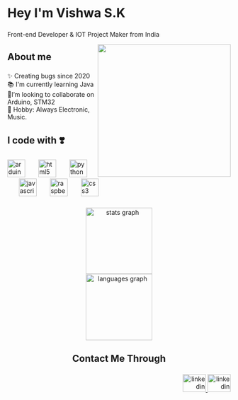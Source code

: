 

###

<h1 align="left">Hey I'm Vishwa S.K </h1>

###

<p align="left"> Front-end Developer & IOT Project Maker from India</p>

<img align="right" height="300" src="https://i.pinimg.com/originals/9a/5e/9e/9a5e9e545a0bd58fe3bd48a52d1a766f.gif"  />

<h2 align="left">About me</h2>

###

<p align="left">✨ Creating bugs since 2020<br>📚 I'm currently learning Java<br>👯I’m looking to collaborate on Arduino, STM32<br>🎲 Hobby: Always Electronic, Music.</p>

###

<h2 align="left">I code with ❣️</h2>

###

<div align="left">
  <img src="https://cdn.jsdelivr.net/gh/devicons/devicon/icons/arduino/arduino-original.svg" height="40" alt="arduino logo"  />
  <img width="22" />
  <img src="https://cdn.jsdelivr.net/gh/devicons/devicon/icons/html5/html5-original.svg" height="40" alt="html5 logo"  />
  <img width="22" />
  <img src="https://cdn.jsdelivr.net/gh/devicons/devicon/icons/python/python-original.svg" height="40" alt="python logo"  />
  <img width="22" />
  <img src="https://cdn.jsdelivr.net/gh/devicons/devicon/icons/javascript/javascript-original.svg" height="40" alt="javascript logo"  />
  <img width="22" />
  <img src="https://cdn.jsdelivr.net/gh/devicons/devicon/icons/raspberrypi/raspberrypi-original.svg" height="40" alt="raspberrypi logo"  />
  <img width="22" />
  <img src="https://cdn.jsdelivr.net/gh/devicons/devicon/icons/css3/css3-original.svg" height="40" alt="css3 logo"  />
</div>

###


###

<div align="center">
  <img src="https://github-readme-stats.vercel.app/api?username=SKVhacks&hide_title=false&hide_rank=false&show_icons=true&include_all_commits=true&count_private=true&disable_animations=false&theme=dracula&locale=en&hide_border=false&order=1" height="150" alt="stats graph" /> <br>
  <img src="https://github-readme-stats.vercel.app/api/top-langs?username=SKVhacks&locale=en&hide_title=false&layout=compact&card_width=320&langs_count=5&theme=dracula&hide_border=false&order=2" height="150" alt="languages graph"  />
</div>

###

<h2 align="center">Contact Me Through</h2>

###

<div align="right">

  <a href="https://www.linkedin.com/in/s-vishwa" target="_blank">
    <img src="https://raw.githubusercontent.com/maurodesouza/profile-readme-generator/master/src/assets/icons/social/linkedin/default.svg" width="52" height="40" alt="linkedin logo"  />
  </a>
  <a href="https://www.t.me/Gadget_Vishwa" target="_blank">
    <img src="https://raw.githubusercontent.com/maurodesouza/profile-readme-generator/master/src/assets/icons/social/telegram/default.svg" width="52" height="40" alt="linkedin logo"  />
  </a>
  
 
</div>

###
